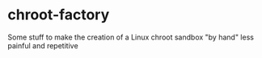 # chroot-factory
Some stuff to make the creation of a Linux chroot sandbox "by hand" less painful and repetitive
